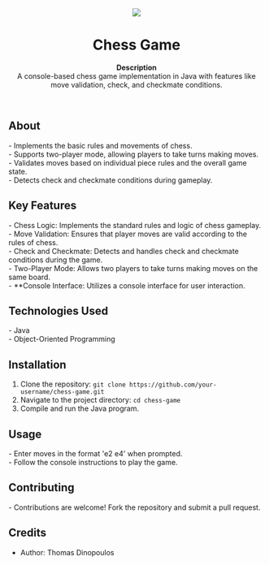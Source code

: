 <div align="center"><img src="path/to/your/chess_game_logo.png"></div>
<h1 align="center">Chess Game</h1>
<p align="center"><strong>Description</strong>
<br>A console-based chess game implementation in Java with features like move validation, check, and checkmate conditions.</p>
<br/>
<h2>About</h2>
- Implements the basic rules and movements of chess.
<br/>
- Supports two-player mode, allowing players to take turns making moves.
<br/>
- Validates moves based on individual piece rules and the overall game state.
<br/>
- Detects check and checkmate conditions during gameplay.

<h2>Key Features</h2>
- Chess Logic: Implements the standard rules and logic of chess gameplay.
<br/>
- Move Validation: Ensures that player moves are valid according to the rules of chess.
<br/>
- Check and Checkmate: Detects and handles check and checkmate conditions during the game.
<br/>
- Two-Player Mode: Allows two players to take turns making moves on the same board.
<br/>
- **Console Interface: Utilizes a console interface for user interaction.

<h2>Technologies Used</h2>
- Java
<br/>
- Object-Oriented Programming

<h2>Installation</h2>

1. Clone the repository: `git clone https://github.com/your-username/chess-game.git`
2. Navigate to the project directory: `cd chess-game`
3. Compile and run the Java program.

<h2>Usage</h2>
- Enter moves in the format 'e2 e4' when prompted.
<br/>
- Follow the console instructions to play the game.

<h2>Contributing</h2>
- Contributions are welcome! Fork the repository and submit a pull request.


<h2>Credits</h2>

- Author: Thomas Dinopoulos

</p>
